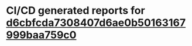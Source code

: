 # CI/CD generated reports for [d6cbfcda7308407d6ae0b50163167999baa759c0](https://github.com/hydephp/develop/commit/d6cbfcda7308407d6ae0b50163167999baa759c0)

